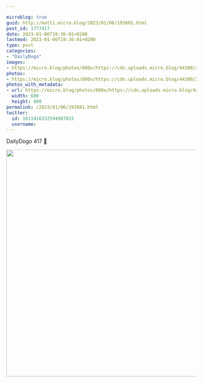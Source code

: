 ```yaml
---

microblog: true
guid: http://matti.micro.blog/2023/01/06/193601.html
post_id: 1777417
date: 2023-01-06T19:36:01+0200
lastmod: 2023-01-06T19:36:01+0200
type: post
categories:
- "DailyDogo"
images:
- https://micro.blog/photos/600x/https://cdn.uploads.micro.blog/44388/2023/520efae892.jpg
photos:
- https://micro.blog/photos/600x/https://cdn.uploads.micro.blog/44388/2023/520efae892.jpg
photos_with_metadata:
- url: https://micro.blog/photos/600x/https://cdn.uploads.micro.blog/44388/2023/520efae892.jpg
  width: 600
  height: 800
permalink: /2023/01/06/193601.html
twitter:
  id: 1611416332594987015
  username:
---
```

DailyDogo 417 🐶

<img src="https://micro.blog/photos/600x/https://blog.martin-haehnel.de/uploads/2023/520efae892.jpg" width="600" alt="" />
